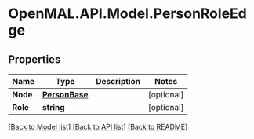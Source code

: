 # OpenMAL.API.Model.PersonRoleEdge
## Properties

Name | Type | Description | Notes
------------ | ------------- | ------------- | -------------
**Node** | [**PersonBase**](PersonBase.md) |  | [optional] 
**Role** | **string** |  | [optional] 

[[Back to Model list]](../README.md#documentation-for-models) [[Back to API list]](../README.md#documentation-for-api-endpoints) [[Back to README]](../README.md)

